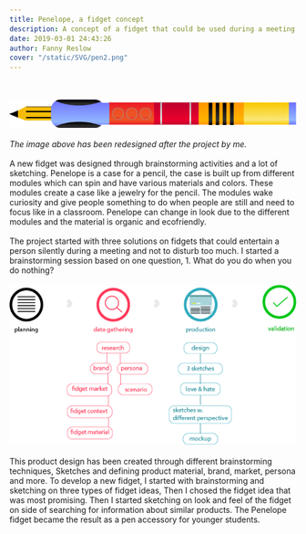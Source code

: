 ```yaml
---
title: Penelope, a fidget concept
description: A concept of a fidget that could be used during a meeting
date: 2019-03-01 24:43:26
author: Fanny Reslow
cover: "/static/SVG/pen2.png"
---
```

<br><br>
![image of prototype](/static/png/penelope.png "image of fidget prototype")
<br><br>
*The image above has been redesigned after the project by me.* 
<br><br>
A new fidget was designed through brainstorming activities and a lot of sketching. Penelope is a case for a pencil, the case is built up from different modules which can spin and have various materials and colors. 
These modules create a case like a jewelry for the pencil. The modules wake curiosity and give people something to do when people are still and need to focus like in a classroom. Penelope can change in look due to the different modules and the material is organic and ecofriendly.
<br><br>
The project started with three solutions on fidgets that could entertain a person silently during a meeting and not to disturb too much. I started a brainstorming session based on one question, 1. What do you do when you do nothing?
 <br><br>
![image of workprocess](/static/process/processFidget.png "image of workprocess")
<br><br>
This product design has been created through different brainstorming techniques, Sketches and defining product material, brand, market, persona and more.  To develop a new fidget, I started with brainstorming and sketching on three types of fidget ideas, Then I chosed the fidget idea that was most promising.  Then I started sketching on look and feel of the fidget on side of searching for information about similar products.  The Penelope fidget became the result as a pen accessory for younger students. 
<br><br>
